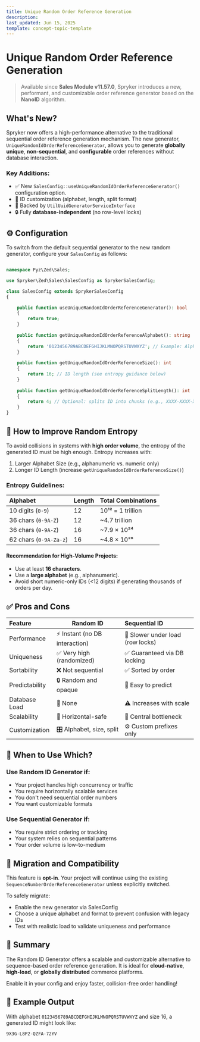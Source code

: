 ```yaml
---
title: Unique Random Order Reference Generation
description: 
last_updated: Jun 15, 2025
template: concept-topic-template
---
```


# Unique Random Order Reference Generation

> Available since **Sales Module v11.57.0**, Spryker introduces a new, performant, and customizable order reference generator based on the **NanoID** algorithm.

## What's New?

Spryker now offers a high-performance alternative to the traditional sequential order reference generation mechanism. The new generator, `UniqueRandomIdOrderReferenceGenerator`,
allows you to generate **globally unique**, **non-sequential**, and **configurable** order references without database interaction.

### Key Additions:
- ✅ New `SalesConfig::useUniqueRandomIdOrderReferenceGenerator()` configuration option.
- 🔢 ID customization (alphabet, length, split format)
- 🔌 Backed by `UtilUuidGeneratorServiceInterface`
- 🔒 Fully **database-independent** (no row-level locks)

## ⚙️ Configuration

To switch from the default sequential generator to the new random generator, configure your `SalesConfig` as follows:

```php

namespace Pyz\Zed\Sales;

use Spryker\Zed\Sales\SalesConfig as SprykerSalesConfig;

class SalesConfig extends SprykerSalesConfig
{

    public function useUniqueRandomIdOrderReferenceGenerator(): bool
    {
        return true;
    }
    
    public function getUniqueRandomIdOrderReferenceAlphabet(): string
    {
        return '0123456789ABCDEFGHIJKLMNOPQRSTUVWXYZ'; // Example: Alphanumeric
    }
    
    public function getUniqueRandomIdOrderReferenceSize(): int
    {
        return 16; // ID length (see entropy guidance below)
    }
    
    public function getUniqueRandomIdOrderReferenceSplitLength(): int
    {
        return 4; // Optional: splits ID into chunks (e.g., XXXX-XXXX-XXXX-XXXX)
    }
}
```

## 🔐 How to Improve Random Entropy
To avoid collisions in systems with **high order volume**, the entropy of the generated ID must be high enough. Entropy increases with:

1. Larger Alphabet Size (e.g., alphanumeric vs. numeric only)
2. Longer ID Length (increase `getUniqueRandomIdOrderReferenceSize()`)

### Entropy Guidelines:

| Alphabet               | Length | Total Combinations |
|:-----------------------|:-------|:-------------------|
| 10 digits (`0-9`)      | 12     | 10¹² = 1 trillion  |
| 36 chars (`0-9A-Z`)    | 12     | ~4.7 trillion      |
| 36 chars (`0-9A-Z`)    | 16     | ~7.9 × 10²⁴        |
| 62 chars (`0-9A-Za-z`) | 16     | ~4.8 × 10²⁸        |

#### Recommendation for High-Volume Projects:

- Use at least **16 characters**.
- Use a **large alphabet** (e.g., alphanumeric).
- Avoid short numeric-only IDs (<12 digits) if generating thousands of orders per day.


## ✅ Pros and Cons

| Feature        | Random ID                      | Sequential ID                    |
|:---------------|--------------------------------|:---------------------------------|
| Performance    | ⚡ Instant (no DB interaction)  | 🐢 Slower under load (row locks) |
| Uniqueness     | ✅ Very high (randomized)      | ✅ Guaranteed via DB locking     |
| Sortability    | ❌ Not sequential              | ✅ Sorted by order               |
| Predictability | 🔒 Random and opaque           | 🔢 Easy to predict               |
| Database Load  | 🚫 None                        | ⚠️ Increases with scale          |
| Scalability    | 🚀 Horizontal-safe             | 🚫 Central bottleneck            |
| Customization  | 🎛️ Alphabet, size, split       | ⚙️ Custom prefixes only          |


## 🧠 When to Use Which?

### Use Random ID Generator if:
- Your project handles high concurrency or traffic
- You require horizontally scalable services
- You don't need sequential order numbers
- You want customizable formats

### Use Sequential Generator if:
- You require strict ordering or tracking
- Your system relies on sequential patterns
- Your order volume is low-to-medium

## 🔄 Migration and Compatibility

This feature is **opt-in**. Your project will continue using the existing `SequenceNumberOrderReferenceGenerator` unless explicitly switched.

To safely migrate:
- Enable the new generator via SalesConfig
- Choose a unique alphabet and format to prevent confusion with legacy IDs
- Test with realistic load to validate uniqueness and performance

## 📌 Summary
The Random ID Generator offers a scalable and customizable alternative to sequence-based order reference generation.
It is ideal for **cloud-native**, **high-load**, or **globally distributed** commerce platforms.

Enable it in your config and enjoy faster, collision-free order handling!

## 🧪 Example Output
With alphabet `0123456789ABCDEFGHIJKLMNOPQRSTUVWXYZ` and size 16, a generated ID might look like:

```
9X3G-L8P2-QZFA-72YV
```










